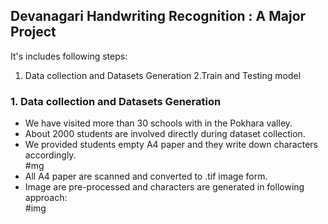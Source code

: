 ## Devanagari Handwriting Recognition : A Major Project
It's includes following steps:
1. Data collection and Datasets Generation
2.Train and Testing model

### 1. Data collection and Datasets Generation
<ul>
<li>We have visited more than 30 schools with in the Pokhara valley.</li>
<li>About 2000 students are involved directly during dataset collection.</li>
<li>We provided students empty A4 paper and they write down characters accordingly.</li>
#mg

<li>All A4 paper are scanned and converted to .tif image form.</li>
<li>Image are pre-processed and characters are generated in following approach:</li>
#img
</ul>
